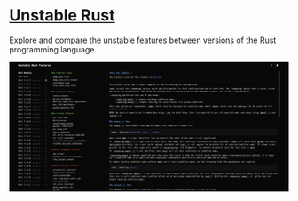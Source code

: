 # [Unstable Rust](https://unstablerust.dev)

Explore and compare the unstable features between versions of the Rust programming language.

![Screenshot](assets/screenshot.png)
